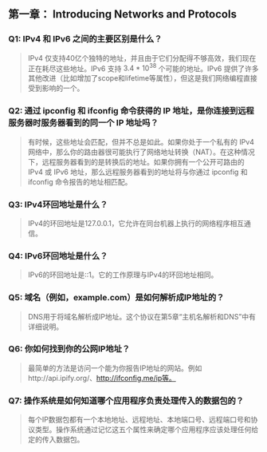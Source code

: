 ## 第一章： Introducing Networks and Protocols

### Q1: IPv4 和 IPv6 之间的主要区别是什么？

> IPv4 仅支持40亿个独特的地址，并且由于它们分配得不够高效，我们现在正在耗尽这些地址。IPv6 支持 $3.4 * 10^{38}$ 个可能的地址。IPv6 提供了许多其他改进（比如增加了scope和lifetime等属性），但这是我们网络编程直接受到影响的一个。

### Q2: 通过 ipconfig 和 ifconfig 命令获得的 IP 地址，是你连接到远程服务器时服务器看到的同一个 IP 地址吗？

> 有时候，这些地址会匹配，但并不总是如此。如果你处于一个私有的 IPv4 网络中，那么你的路由器很可能执行了网络地址转换（NAT）。在这种情况下，远程服务器看到的是转换后的地址。如果你拥有一个公开可路由的 IPv4 或 IPv6 地址，那么远程服务器看到的地址将与你通过 ipconfig 和 ifconfig 命令报告的地址相匹配。

### Q3: IPv4环回地址是什么？

> IPv4的环回地址是127.0.0.1，它允许在同台机器上执行的网络程序相互通信。

### Q4: IPv6环回地址是什么？

> IPv6的环回地址是::1。它的工作原理与IPv4的环回地址相同。

### Q5: 域名（例如，example.com）是如何解析成IP地址的？

> DNS用于将域名解析成IP地址。这个协议在第5章“主机名解析和DNS”中有详细说明。

### Q6: 你如何找到你的公网IP地址？

> 最简单的方法是访问一个能为你报告IP地址的网站。例如http://api.ipify.org/、http://ifconfig.me/ip等。

### Q7: 操作系统是如何知道哪个应用程序负责处理传入的数据包的？

> 每个IP数据包都有一个本地地址、远程地址、本地端口号、远程端口号和协议类型。操作系统通过记忆这五个属性来确定哪个应用程序应该处理任何给定的传入数据包。

